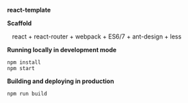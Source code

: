 **react-template** 

**Scaffold**

    react + react-router + webpack + ES6/7 + ant-design + less

**Running locally in development mode**

    npm install
    npm start

**Building and deploying in production**

    npm run build
